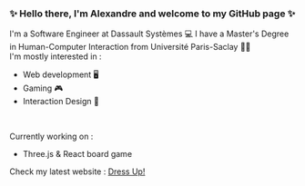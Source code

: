 ### ✨ Hello there, I'm Alexandre and welcome to my GitHub page ✨
I'm a Software Engineer at Dassault Systèmes 💻
I have a Master's Degree in Human-Computer Interaction from Université Paris-Saclay 👨‍💻
<br>
I'm mostly interested in : 
<br>
- Web development 🖥
- Gaming 🎮
- Interaction Design 🧠
<br>

Currently working on : 
- Three.js & React board game

Check my latest website : <a href="https://weather.alexciorascu.com" target="_blank" rel="noopener noreferrer">Dress Up!</a>
